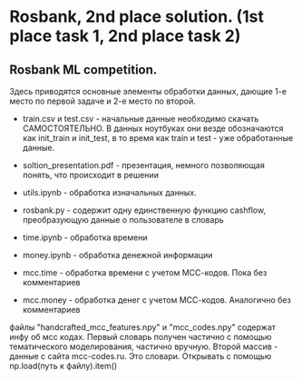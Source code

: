 # Rosbank, 2nd place solution. (1st place task 1, 2nd place task 2)
## Rosbank ML competition.

Здесь приводятся основные элементы обработки данных, дающие 1-е место по первой задаче и 2-е место по второй.

* train.csv и test.csv - начальные данные необходимо скачать САМОСТОЯТЕЛЬНО. В данных ноутбуках они везде обозначаются как init_train и init_test, в то время как train и test - уже обработанные данные.

* soltion_presentation.pdf - презентация, немного позволяющая понять, что происходит в решении

* utils.ipynb - обработка изначальных данных.

* rosbank.py - содержит одну единственную функцию cashflow, преобразующую данные о пользователе в словарь

* time.ipynb - обработка времени

* money.ipynb - обработка денежной информации

* mcc.time - обработка времени с учетом МСС-кодов. Пока без комментариев

* mcc.money - обработка денег с учетом МСС-кодов. Аналогично без комментариев

файлы "handcrafted_mcc_features.npy" и "mcc_codes.npy" содержат инфу об мсс кодах. Первый словарь получен частично с помощью тематического моделирования, частично вручную. Второй массив - данные с сайта mcc-codes.ru. Это словари. Открывать с помощью np.load(путь к файлу).item()
